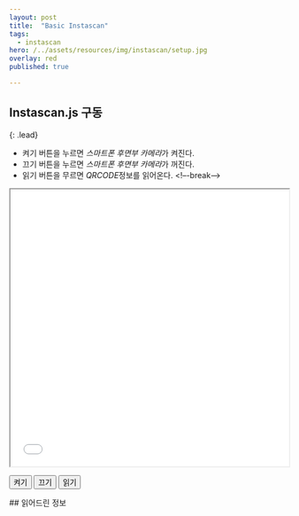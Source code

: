 ```yaml
---
layout: post
title:  "Basic Instascan"
tags:
  - instascan
hero: /../assets/resources/img/instascan/setup.jpg
overlay: red
published: true

---
```

## Instascan.js 구동 
{: .lead}
- 켜기 버튼을 누르면 *스마트폰 후면부 카메라*가 켜진다.
- 끄기 버튼을 누르면 *스마트폰 후면부 카메라*가 꺼진다.
- 읽기 버튼을 무르면 *QRCODE*정보를 읽어온다. 
<!–-break-–>

<iframe id="instascanIframe" width="100%" height="500px;" src="/../assets/resources/html/instascan/instascan.html"></iframe>

<button id="onBtn" onClick="onInstascan();">켜기</button> 
<button id="offBtn" onClick="offInstascan();">끄기</button>
<button id="readBtn" onclick="readInstascan();">읽기</button>

<script type="text/javascript">
function onInstascan (){
	console.log('켜기');
	var istIframe = document.getElementById('instascanIframe');
	istIframe.contentWindow.onCamera();
}

function offInstascan (){
	console.log('끄기');
	var istIframe = document.getElementById('instascanIframe');
	istIframe.contentWindow.offCamera();
}

function readInstascan (){
	console.log('읽기');
	var istIframe = document.getElementById('instascanIframe');
	istIframe.contentWindow.readContent();
}

</script>

<div id="readView">
## 읽어드린 정보
</div>

